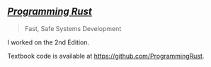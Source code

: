 ---
---
## [_Programming Rust_](https://www.oreilly.com/library/view/programming-rust-2nd/9781492052586/)

> Fast, Safe Systems Development

I worked on the 2nd Edition.

Textbook code is available at https://github.com/ProgrammingRust.
